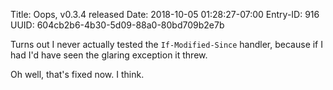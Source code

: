 Title: Oops, v0.3.4 released
Date: 2018-10-05 01:28:27-07:00
Entry-ID: 916
UUID: 604cb2b6-4b30-5d09-88a0-80bd709b2e7b

Turns out I never actually tested the `If-Modified-Since` handler, because if I had I'd have seen the glaring exception it threw.

Oh well, that's fixed now. I think.